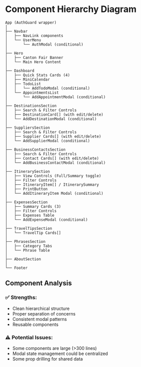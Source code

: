 # Component Hierarchy Diagram

```
App (AuthGuard wrapper)
│
├── Navbar
│   ├── NavLink components
│   └── UserMenu
│       └── AuthModal (conditional)
│
├── Hero
│   ├── Canton Fair Banner
│   └── Main Hero Content
│
├── Dashboard
│   ├── Quick Stats Cards (4)
│   ├── MiniCalendar
│   ├── TodoList
│   │   └── AddTodoModal (conditional)
│   └── AppointmentsList
│       └── AddAppointmentModal (conditional)
│
├── DestinationsSection
│   ├── Search & Filter Controls
│   ├── DestinationCard[] (with edit/delete)
│   └── AddDestinationModal (conditional)
│
├── SuppliersSection
│   ├── Search & Filter Controls
│   ├── Supplier Cards[] (with edit/delete)
│   └── AddSupplierModal (conditional)
│
├── BusinessContactsSection
│   ├── Search & Filter Controls
│   ├── Contact Cards[] (with edit/delete)
│   └── AddBusinessContactModal (conditional)
│
├── ItinerarySection
│   ├── View Controls (Full/Summary toggle)
│   ├── Filter Controls
│   ├── ItineraryItem[] / ItinerarySummary
│   ├── PrintButton
│   └── AddItineraryItem Modal (conditional)
│
├── ExpensesSection
│   ├── Summary Cards (3)
│   ├── Filter Controls
│   ├── Expenses Table
│   └── AddExpenseModal (conditional)
│
├── TravelTipsSection
│   └── TravelTip Cards[]
│
├── PhrasesSection
│   ├── Category Tabs
│   └── Phrase Table
│
├── AboutSection
│
└── Footer
```

## Component Analysis

### ✅ **Strengths:**
- Clean hierarchical structure
- Proper separation of concerns
- Consistent modal patterns
- Reusable components

### ⚠️ **Potential Issues:**
- Some components are large (>300 lines)
- Modal state management could be centralized
- Some prop drilling for shared data